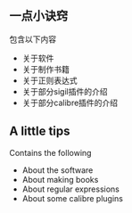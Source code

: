 ## 一点小诀窍
包含以下内容
- 关于软件
- 关于制作书籍
- 关于正则表达式
- 关于部分sigil插件的介绍
- 关于部分calibre插件的介绍

## A little tips
Contains the following
- About the software
- About making books
- About regular expressions
- About some calibre plugins

